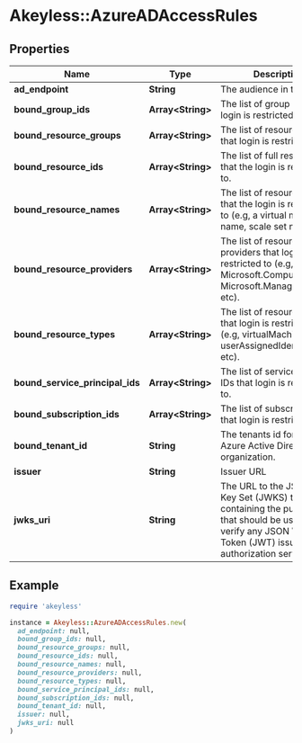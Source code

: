 # Akeyless::AzureADAccessRules

## Properties

| Name | Type | Description | Notes |
| ---- | ---- | ----------- | ----- |
| **ad_endpoint** | **String** | The audience in the JWT. | [optional] |
| **bound_group_ids** | **Array&lt;String&gt;** | The list of group ids that login is restricted to. | [optional] |
| **bound_resource_groups** | **Array&lt;String&gt;** | The list of resource groups that login is restricted to. | [optional] |
| **bound_resource_ids** | **Array&lt;String&gt;** | The list of full resource ids that the login is restricted to. | [optional] |
| **bound_resource_names** | **Array&lt;String&gt;** | The list of resource names that the login is restricted to (e.g, a virtual machine name, scale set name, etc). | [optional] |
| **bound_resource_providers** | **Array&lt;String&gt;** | The list of resource providers that login is restricted to (e.g, Microsoft.Compute, Microsoft.ManagedIdentity, etc). | [optional] |
| **bound_resource_types** | **Array&lt;String&gt;** | The list of resource types that login is restricted to  (e.g, virtualMachines, userAssignedIdentities, etc). | [optional] |
| **bound_service_principal_ids** | **Array&lt;String&gt;** | The list of service principal IDs that login is restricted to. | [optional] |
| **bound_subscription_ids** | **Array&lt;String&gt;** | The list of subscription IDs that login is restricted to. | [optional] |
| **bound_tenant_id** | **String** | The tenants id for the Azure Active Directory organization. | [optional] |
| **issuer** | **String** | Issuer URL | [optional] |
| **jwks_uri** | **String** | The URL to the JSON Web Key Set (JWKS) that containing the public keys that should be used to verify any JSON Web Token (JWT) issued by the authorization server. | [optional] |

## Example

```ruby
require 'akeyless'

instance = Akeyless::AzureADAccessRules.new(
  ad_endpoint: null,
  bound_group_ids: null,
  bound_resource_groups: null,
  bound_resource_ids: null,
  bound_resource_names: null,
  bound_resource_providers: null,
  bound_resource_types: null,
  bound_service_principal_ids: null,
  bound_subscription_ids: null,
  bound_tenant_id: null,
  issuer: null,
  jwks_uri: null
)
```

